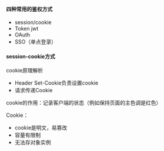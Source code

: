 #### 四种常用的鉴权方式

- session/cookie
- Token jwt
- OAuth
- SSO（单点登录）



#### session-cookie方式

cookie原理解析

- Header Set-Cookie负责设置cookie
- 请求传递Cookie

cookie的作用：记录客户端的状态（例如保持页面的主色调是红色）

Cookie：

- cookie是明文，易篡改
- 容量有限制
- 无法存对象实例